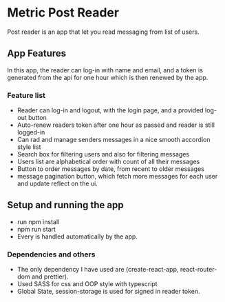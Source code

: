 # Metric Post Reader

Post reader is an app that let you read messaging from list of users.

## App Features
In this app, the reader can log-in with name and email, and a token is generated from the api for one hour which is then renewed by the app.

### Feature list
* Reader can log-in and logout, with the login page, and a provided log-out button
* Auto-renew readers token after one hour as passed and reader is still logged-in
* Can rad and manage senders messages in a nice smooth accordion style list
* Search box for filtering users and also for filtering messages
* Users list are alphabetical order with count of all their messages
* Button to order messages by date, from recent to older messages
* message pagination button, which fetch more messages for each user and update reflect on the ui.

## Setup and running the app
* run npm install
* npm run start
* Every is handled automatically by the app.

### Dependencies and others
* The only dependency I have used are (create-react-app, react-router-dom and prettier).
* Used SASS for css and OOP style with typescript
* Global State, session-storage is used for signed in reader token.
